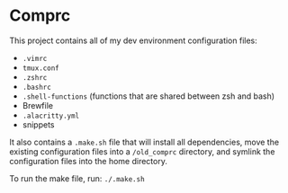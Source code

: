 # Comprc

This project contains all of my dev environment configuration files:
* `.vimrc`
* `tmux.conf`
* `.zshrc`
* `.bashrc`
* `.shell-functions` (functions that are shared between zsh and bash)
* Brewfile
* `.alacritty.yml`
* snippets

It also contains a `.make.sh` file that will install all dependencies, move the existing configuration files into a `/old_comprc` directory, and symlink the configuration files into the home directory.

To run the make file, run:
`./.make.sh`
